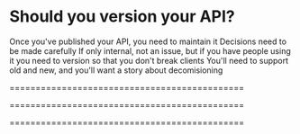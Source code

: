 Should you version your API?
=============================================
Once you've published your API, you need to maintain it
Decisions need to be made carefully
If only internal, not an issue, but if you have people using it you need to version
so that you don't break clients
You'll need to support old and new, and you'll want a story about decomisioning


=============================================

=============================================

=============================================